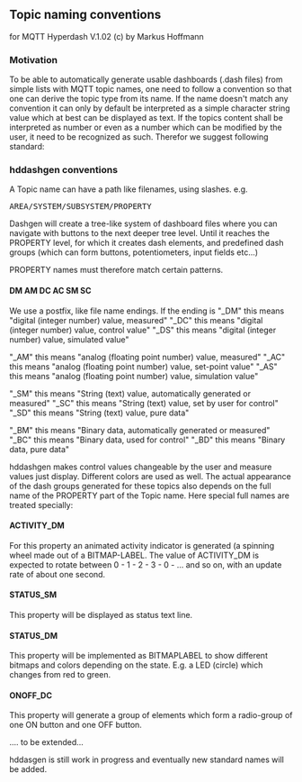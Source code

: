 ## Topic naming conventions

for MQTT Hyperdash V.1.02 (c) by Markus Hoffmann

### Motivation

To be able to automatically generate usable dashboards (.dash files) from
simple lists with MQTT topic names, one need to follow a convention so that
one can derive the topic type from its name. 
If the name doesn't match any convention it can only by default be interpreted as
a simple character string value which at best can be displayed as text.
If the topics content shall be interpreted as number or even as a number which 
can be modified by the user, it need to be recognized as such. Therefor we
suggest following standard:

### hddashgen conventions

A Topic name can have a path like filenames, using slashes. e.g.

<pre>
AREA/SYSTEM/SUBSYSTEM/PROPERTY
</pre>

Dashgen will create a tree-like system of dashboard files where you can navigate
with buttons to the next deeper tree level. Until it reaches the PROPERTY level, 
for which it creates dash elements, and predefined dash groups (which can form 
buttons, potentiometers, input fields etc...)

PROPERTY names must therefore match certain patterns.

#### DM AM DC AC SM SC

We use a postfix, like file name endings. If the ending is 
"_DM" this means "digital (integer number) value, measured"
"_DC" this means "digital (integer number) value, control value"
"_DS" this means "digital (integer number) value, simulated value"

"_AM" this means "analog (floating point number) value, measured"
"_AC" this means "analog (floating point number) value, set-point value"
"_AS" this means "analog (floating point number) value, simulation value"

"_SM" this means "String (text) value, automatically generated or measured"
"_SC" this means "String (text) value, set by user for control"
"_SD" this means "String (text) value, pure data"

"_BM" this means "Binary data, automatically generated or measured"
"_BC" this means "Binary data, used for control"
"_BD" this means "Binary data, pure data"

hddashgen makes control values changeable by the user and measure values just
display. Different colors are used as well. The actual appearance of the
dash groups generated for these topics also depends on the full name of the
PROPERTY part of the Topic name. Here special full names are treated specially: 

#### ACTIVITY_DM

For this property an animated activity indicator is generated (a spinning wheel
made out of a BITMAP-LABEL. The value of ACTIVITY_DM is expected to rotate 
between 0 - 1  - 2 - 3 - 0 - ... and so on, with an update rate of about one
second.

#### STATUS_SM

This property will be displayed as status text line.


#### STATUS_DM 

This property will be implemented as BITMAPLABEL to show different bitmaps and
colors depending on the state. E.g. a LED (circle) which changes from red to 
green.


#### ONOFF_DC

This property will generate a group of elements which form a radio-group of 
one ON button and one OFF button.

.... to be extended...

hddasgen is still work in progress and eventually new standard names will be 
added. 
